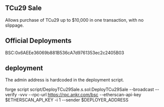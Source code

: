 ## TCu29 Sale

Allows purchase of TCu29 up to $10,000 in one transaction, with no slippage.

## Official Deployments

BSC:0x6AEEe36069b881B536cA7d9761353ec2c2405B03

## deployment

The admin address is hardcoded in the deployment script.

forge script script/DeployTCu29Sale.s.sol:DeployTCu29Sale --broadcast --verify -vvv --rpc-url https://rpc.ankr.com/bsc --etherscan-api-key $ETHERSCAN_API_KEY -i 1 --sender $DEPLOYER_ADDRESS
